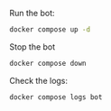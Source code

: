 Run the bot:
```sh
docker compose up -d
```

Stop the bot
```sh
docker compose down
```

Check the logs:
```sh
docker compose logs bot
```